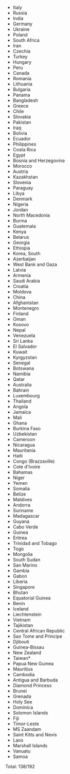 * Italy
* Russia
* India
* Germany
* Ukraine
* Poland
* South Africa
* Iran
* Czechia
* Turkey
* Hungary
* Peru
* Canada
* Romania
* Lithuania
* Bulgaria
* Panama
* Bangladesh
* Greece
* Chile
* Slovakia
* Pakistan
* Iraq
* Bolivia
* Ecuador
* Philippines
* Costa Rica
* Egypt
* Bosnia and Herzegovina
* Morocco
* Austria
* Kazakhstan
* Slovenia
* Paraguay
* Libya
* Denmark
* Nigeria
* Jordan
* North Macedonia
* Burma
* Guatemala
* Kenya
* Belarus
* Georgia
* Ethiopia
* Korea, South
* Azerbaijan
* West Bank and Gaza
* Latvia
* Armenia
* Saudi Arabia
* Croatia
* Moldova
* China
* Afghanistan
* Montenegro
* Finland
* Oman
* Kosovo
* Nepal
* Venezuela
* Sri Lanka
* El Salvador
* Kuwait
* Kyrgyzstan
* Senegal
* Botswana
* Namibia
* Qatar
* Australia
* Bahrain
* Luxembourg
* Thailand
* Angola
* Jamaica
* Mali
* Ghana
* Burkina Faso
* Uzbekistan
* Cameroon
* Nicaragua
* Mauritania
* Haiti
* Congo (Brazzaville)
* Cote d'Ivoire
* Bahamas
* Niger
* Yemen
* Somalia
* Belize
* Maldives
* Andorra
* Suriname
* Madagascar
* Guyana
* Cabo Verde
* Guinea
* Eritrea
* Trinidad and Tobago
* Togo
* Mongolia
* South Sudan
* San Marino
* Gambia
* Gabon
* Liberia
* Singapore
* Bhutan
* Equatorial Guinea
* Benin
* Iceland
* Liechtenstein
* Vietnam
* Tajikistan
* Central African Republic
* Sao Tome and Principe
* Djibouti
* Guinea-Bissau
* New Zealand
* Taiwan*
* Papua New Guinea
* Mauritius
* Cambodia
* Antigua and Barbuda
* Diamond Princess
* Brunei
* Grenada
* Holy See
* Dominica
* Solomon Islands
* Fiji
* Timor-Leste
* MS Zaandam
* Saint Kitts and Nevis
* Laos
* Marshall Islands
* Vanuatu
* Samoa

Total: 138/192
